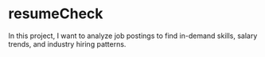 # resumeCheck
In this project, I want to analyze job postings to find in-demand skills, salary trends, and industry hiring patterns.
